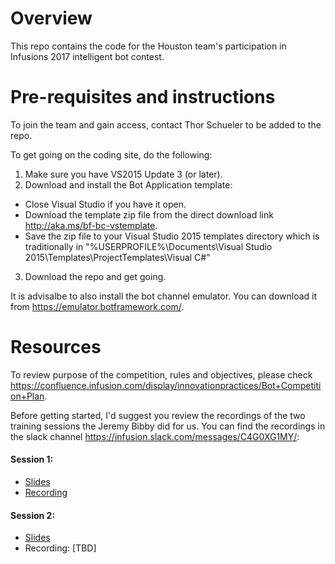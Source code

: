 # Overview
This repo contains the code for the Houston team's participation in Infusions 2017 intelligent bot contest. 

# Pre-requisites and instructions
To join the team and gain access, contact Thor Schueler to be added to the repo.

To get going on the coding site, do the following:

1. Make sure you have VS2015 Update 3 (or later).
2. Download and install the Bot Application template:
  - Close Visual Studio if you have it open.
  - Download the template zip file from the direct download link http://aka.ms/bf-bc-vstemplate.
  - Save the zip file to your Visual Studio 2015 templates directory which is traditionally in "%USERPROFILE%\Documents\Visual Studio 2015\Templates\ProjectTemplates\Visual C#\"
3. Download the repo and get going. 

It is advisalbe to also install the bot channel emulator. You can download it from https://emulator.botframework.com/.

# Resources

To review purpose of the competition, rules and objectives, please check https://confluence.infusion.com/display/innovationpractices/Bot+Competition+Plan.

Before getting started, I'd suggest you review the recordings of the two training sessions the Jeremy Bibby did for us. You can find the recordings in the slack channel https://infusion.slack.com/messages/C4G0XG1MY/:

#### Session 1:

- [Slides](https://infusion.sharepoint.com/teams/InnovationPractices/_layouts/15/guestaccess.aspx?guestaccesstoken=Fr%2bOsnrZ3URsN7PMLbZ1aKImK%2bwb7JgigO6PtvGp0oY%3d&docid=2_0ba9a7e4b54514c61b7d730e1b09568e6&rev=1)  
- [Recording](https://infusion.sharepoint.com/teams/InnovationPractices/_layouts/15/guestaccess.aspx?guestaccesstoken=NJjSAEED%2bxtHwHlYf0dYUtZ6VZSJtV0jIpfVAV%2bgRQU%3d&docid=2_0bfcac794e76749bc8ceab82bb941cf97&rev=1)

#### Session 2:

- [Slides](https://infusion.sharepoint.com/teams/InnovationPractices/_layouts/15/WopiFrame.aspx?sourcedoc=%7B50FC6CF8-18A7-4393-9064-F9316C531D00%7D&file=Bot%20Framework%20Tech%20Night%202.pptx&action=default)  
- Recording: [TBD]
